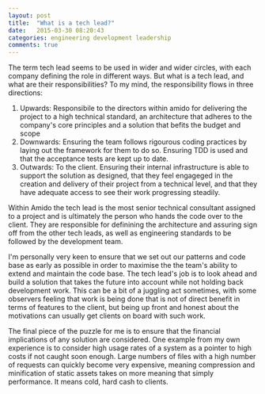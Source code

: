 ```yaml
---
layout: post
title:  "What is a tech lead?"
date:   2015-03-30 08:20:43
categories: engineering development leadership
comments: true
---
```


The term tech lead seems to be used in wider and wider circles, with each company defining the role in different ways. But what is a tech lead, and what are their responsibilities? To my mind, the responsibility flows in three directions:

1. Upwards: Responsibile to the directors within amido for delivering the project to a high technical standard, an architecture that adheres to the company's core principles and a solution that befits the budget and scope
2. Downwards: Ensuring the team follows rigourous coding practices by laying out the framework for them to do so. Ensuring TDD is used and that the acceptance tests are kept up to date.
3. Outwards: To the client. Ensuring their internal infrastructure is able to support the solution as designed, that they feel engageged in the creation and delivery of their project from a technical level, and that they have adequate access to see their work progressing steadily.

Within Amido the tech lead is the most senior technical consultant assigned to a project and is ultimately the person who hands the code over to the client. They are responsible for definining the architecture and assuring sign off from the other tech leads, as well as engineering standards to be followed by the development team.

I'm personally very keen to ensure that we set out our patterns and code base as early as possible in order to maximise the the team's ability to extend and maintain the code base. The tech lead's job is to look ahead and build a solution that takes the future into account while not holding back development work. This can be a bit of a juggling act sometimes, with some observers feeling that work is being done that is not of direct benefit in terms of features to the client, but being up front and honest about the motivations can usually get clients on board with such work.

The final piece of the puzzle for me is to ensure that the financial implications of any solution are considered. One example from my own experience is to consider high usage rates of a system as a pointer to high costs if not caught soon enough. Large numbers of files with a high number of requests can quickly become very expensive, meaning compression and minification of static assets takes on more meaning that simply performance. It means cold, hard cash to clients.